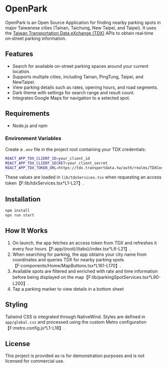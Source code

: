 # OpenPark

OpenPark is an Open Source Application for finding nearby parking spots in major Taiwanese cities (Tainan, Taichung, New Taipei, and Taipei). It uses the [Taiwan Transportation Data eXchange (TDX)](https://tdx.transportdata.tw/) APIs to obtain real‑time on‑street parking information.

## Features

- Search for available on-street parking spaces around your current location.
- Supports multiple cities, including Tainan, PingTung, Taipei, and NewTaipei.
- View parking details such as rates, opening hours, and road segments.
- Dark theme with settings for search range and result count.
- Integrates Google Maps for navigation to a selected spot.

## Requirements

- Node.js and npm

### Environment Variables

Create a `.env` file in the project root containing your TDX credentials:

```bash
REACT_APP_TDX_CLIENT_ID=your_client_id
REACT_APP_TDX_CLIENT_SECRET=your_client_secret
REACT_APP_TDX_TOKEN_URL=https://tdx.transportdata.tw/auth/realms/TDXConnect/protocol/openid-connect/token
```

These values are loaded in `lib/tdxServices.tsx` when requesting an access token【F:lib/tdxServices.tsx†L1-L27】.

## Installation

```bash
npm install
npx run start
```

## How It Works

1. On launch, the app fetches an access token from TDX and refreshes it every four hours【F:app/(root)/(tabs)/index.tsx†L6-L21】.
2. When searching for parking, the app obtains your city name from coordinates and queries TDX for nearby parking spots【F:components/Home/MapButtons.tsx†L161-L170】.
3. Available spots are filtered and enriched with rate and time information before being displayed on the map【F:lib/parkingSpotServices.tsx†L90-L200】.
4. Tap a parking marker to view details in a bottom sheet

## Styling

Tailwind CSS is integrated through NativeWind. Styles are defined in `app/global.css` and processed using the custom Metro configuration【F:metro.config.js†L1-L18】.

## License

This project is provided as-is for demonstration purposes and is not licensed for commercial use.

